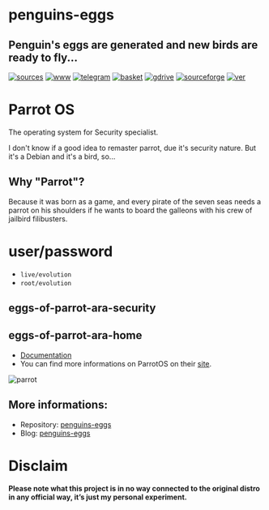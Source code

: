 penguins-eggs
=============

## Penguin&#39;s eggs are generated and new birds are ready to fly...
[![sources](https://img.shields.io/badge/github-sources-cyan)](https://github.com/pieroproietti/penguins-eggs)
[![www](https://img.shields.io/badge/www-blog-cyan)](https://penguins-eggs.net)
[![telegram](https://img.shields.io/badge/telegram-group-cyan)](https://t.me/penguins_eggs)
[![basket](https://img.shields.io/badge/basket-naked-blue)](https://github.com/pieroproietti/penguins-eggs/basket)
[![gdrive](https://img.shields.io/badge/gdrive-all-blue)](https://drive.google.com/drive/folders/19fwjvsZiW0Dspu2Iq-fQN0J-PDbKBlYY)
[![sourceforge](https://img.shields.io/badge/sourceforge-all-blue)](https://sourceforge.net/projects/penguins-eggs/files/)
[![ver](https://img.shields.io/npm/v/penguins-eggs.svg)](https://npmjs.org/package/penguins-eggs)

# Parrot OS

The operating system for Security specialist.

I don't know if a good idea to remaster parrot, due it's security nature. But it's a Debian and it's a bird, so...

## Why "Parrot"?
Because it was born as a game, and every pirate of the seven seas needs a parrot on his shoulders if he wants to board the galleons with his crew of jailbird filibusters.


# user/password
* ```live/evolution```
* ```root/evolution```

## eggs-of-parrot-ara-security
## eggs-of-parrot-ara-home

* [Documentation](https://www.parrotsec.org/docs/)
* You can find more informations on ParrotOS on their [site](https://www.parrotsec.org).

![parrot](https://www.parrotsec.org/_next/static/media/anonsurf.868f43f7.png)

## More informations:

* Repository: [penguins-eggs](https://github.com/pieroproietti/penguins-eggs)
* Blog: [penguins-eggs](https://penguins-eggs.net)

# Disclaim
__Please note what this project is in no way connected to the original distro in any official way, it’s just my personal experiment.__

